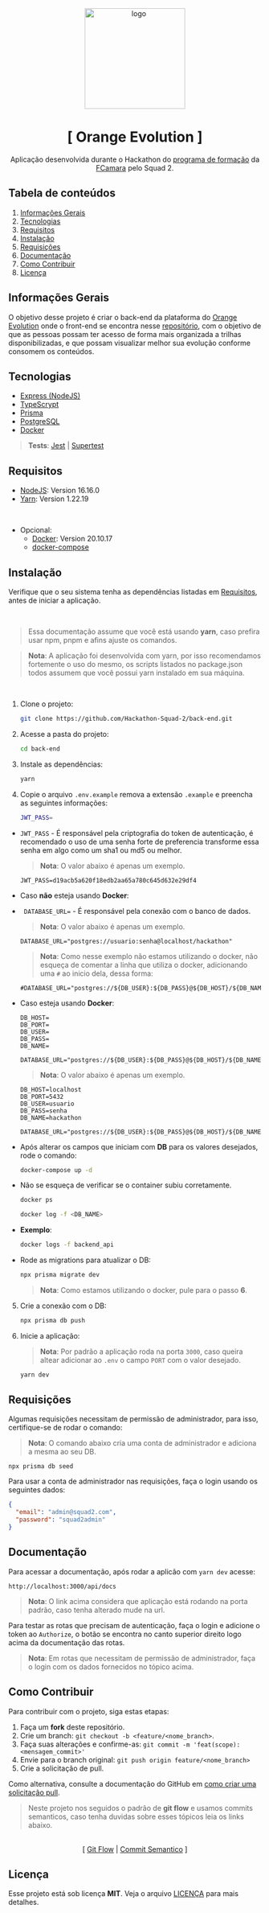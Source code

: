 <div align="center">
  <img width="200" height="200" src="https://avatars.githubusercontent.com/u/117131140?s=400&u=b19290c748027d2dfd622fe0287c5956683e587a&v=4" alt="logo" />
</div>

<div align="center">
<h1>
[ Orange Evolution ]
</h1>
<p>
Aplicação desenvolvida durante o Hackathon do <a href="https://digital.fcamara.com.br/programadeformacao">programa de formação</a> da <a href="https://fcamara.com.br/">FCamara</a> pelo Squad 2.
</p>
</div>

## Tabela de conteúdos
1. [Informações Gerais](#informações-gerais)
1. [Tecnologias](#tecnologias)
1. [Requisitos](#requisitos)
1. [Instalação](#instalação)
1. [Requisições](#requisições)
1. [Documentação](#documentação)
1. [Como Contribuir](#como-contribuir)
1. [Licença](#licença)

## Informações Gerais
O objetivo desse projeto é criar o back-end da plataforma do [Orange Evolution](https://digital.fcamara.com.br/orange-evolution) onde o front-end se encontra nesse [repositório](https://github.com/Hackathon-Squad-2/front-end), com o objetivo de que as pessoas possam ter acesso de forma mais organizada a trilhas disponibilizadas, e que possam visualizar melhor sua evolução conforme consomem os conteúdos.

## Tecnologias
* [Express (NodeJS)](https://github.com/expressjs/express)
* [TypeScrypt](https://github.com/Microsoft/TypeScript)
* [Prisma](https://www.prisma.io/)
* [PostgreSQL](https://www.postgresql.org/docs/)
* [Docker](https://www.docker.com/)

> **Tests**: [Jest](https://jestjs.io/docs/en/getting-started) | [Supertest](https://github.com/visionmedia/supertest)

## Requisitos
* [NodeJS](https://nodejs.org/en/): Version 16.16.0
* [Yarn](https://classic.yarnpkg.com/lang/en/docs/install): Version 1.22.19

<br>

* Opcional:
  - [Docker](https://www.docker.com/): Version 20.10.17
  - [docker-compose](https://docs.docker.com/compose/)

## Instalação
Verifique que o seu sistema tenha as dependências listadas em [Requisitos](#requisitos), antes de iniciar a aplicação.

<br>

> Essa documentação assume que você está usando **yarn**, caso prefira usar npm, pnpm e afins ajuste os comandos.

> **Nota**: A aplicação foi desenvolvida com yarn, por isso recomendamos fortemente o uso do mesmo, os scripts listados no package.json todos assumem que você possui yarn instalado em sua máquina.

<br>

1. Clone o projeto:
   ```sh
   git clone https://github.com/Hackathon-Squad-2/back-end.git
   ```
1. Acesse a pasta do projeto:
	```sh
	cd back-end
	```
1. Instale as dependências:
   ```sh
   yarn
   ```

1. Copie o arquivo `.env.example` remova a extensão `.example` e preencha as seguintes informações:
   ```sh
   JWT_PASS=
   ```

  - `JWT_PASS` - É responsável pela criptografia do token de autenticação, é recomendado o uso de uma senha forte de preferencia transforme essa senha em algo como um sha1 ou md5 ou melhor.  
    
    > **Nota**: O valor abaixo é apenas um exemplo.
    ```
    JWT_PASS=d19acb5a620f18edb2aa65a780c645d632e29df4
    ```
- Caso **não** esteja usando **Docker**:

- ` DATABASE_URL=` - É responsável pela conexão com o banco de dados. 
    
    > **Nota**: O valor abaixo é apenas um exemplo.
    ```
    DATABASE_URL="postgres://usuario:senha@localhost/hackathon"
    ```
    > **Nota**: Como nesse exemplo não estamos utilizando o docker, não esqueça de comentar a linha que utiliza o docker, adicionando uma `#` ao inicio dela, dessa forma:
    ```
    #DATABASE_URL="postgres://${DB_USER}:${DB_PASS}@${DB_HOST}/${DB_NAME}"
    ```

- Caso esteja usando **Docker**:
    ```
    DB_HOST=
    DB_PORT=
    DB_USER=
    DB_PASS=
    DB_NAME=

    DATABASE_URL="postgres://${DB_USER}:${DB_PASS}@${DB_HOST}/${DB_NAME}"
    ```
    > **Nota**: O valor abaixo é apenas um exemplo.
    ```
    DB_HOST=localhost
    DB_PORT=5432
    DB_USER=usuario
    DB_PASS=senha
    DB_NAME=hackathon

    DATABASE_URL="postgres://${DB_USER}:${DB_PASS}@${DB_HOST}/${DB_NAME}"
    ```
    
* Após alterar os campos que iniciam com **DB** para os valores desejados, rode o comando:
	```sh
	docker-compose up -d
	```
  
* Não se esqueça de verificar se o container subiu corretamente.
  ```sh
  docker ps
  ```
  
  ```sh
  docker log -f <DB_NAME> 
  ```
* **Exemplo**:
  ```sh 
  docker logs -f backend_api
  ```

- Rode as migrations para atualizar o DB:
	```sh
	npx prisma migrate dev
	```
  > **Nota**: Como estamos utilizando o docker, pule para o passo **6**.

5. Crie a conexão com o DB:
	```sh
	npx prisma db push
	```

6. Inicie a aplicação:
    > **Nota**: Por padrão a aplicação roda na porta `3000`, caso queira altear adicionar ao `.env` o campo `PORT` com o valor desejado.
	```sh
	yarn dev
	```

## Requisições
Algumas requisições necessitam de permissão de administrador, para isso, certifique-se de rodar o comando:
  > **Nota**: O comando abaixo cria uma conta de administrador e adiciona a mesma ao seu DB.
  ```
  npx prisma db seed
  ```

Para usar a conta de administrador nas requisições, faça o login usando os seguintes dados:
  ```json
  {
    "email": "admin@squad2.com",
    "password": "squad2admin"
  }
  ```

## Documentação
Para acessar a documentação, após rodar a aplicão com `yarn dev` acesse: 
```
http://localhost:3000/api/docs
```

> **Nota**: O link acima considera que aplicação está rodando na porta padrão, caso tenha alterado mude na url.

Para testar as rotas que precisam de autenticação, faça o login e adicione o token ao `Authorize`, o botão se encontra no canto superior direito logo acima da documentação das rotas. 

> **Nota**: Em rotas que necessitam de permissão de administrador, faça o login com os dados fornecidos no tópico acima.

## Como Contribuir
Para contribuir com o projeto, siga estas etapas:

1. Faça um **fork** deste repositório.
2. Crie um branch: `git checkout -b <feature/<nome_branch>`.
3. Faça suas alterações e confirme-as: `git commit -m 'feat(scope): <mensagem_commit>'`
4. Envie para o branch original: `git push origin feature/<nome_branch>`
5. Crie a solicitação de pull.

Como alternativa, consulte a documentação do GitHub em [como criar uma solicitação pull](https://help.github.com/en/github/collaborating-with-issues-and-pull-requests/creating-a-pull-request).

> Neste projeto nos seguidos o padrão de **git flow** e usamos commits semanticos, caso tenha duvidas sobre esses tópicos leia os links abaixo.

<br>

<div align="center">
[
<span>
<a href="https://www.atlassian.com/git/tutorials/comparing-workflows/gitflow-workflow">Git Flow</a>
</span>
|
<span>
<a href="https://sparkbox.com/foundry/semantic_commit_messages">Commit Semantico</a>
</span>
]
</div>

## Licença
Esse projeto está sob licença **MIT**. Veja o arquivo [LICENÇA](LICENSE.md) para mais detalhes.
